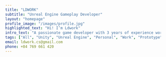 ```yaml
---
title: "LDWORK"
subtitle: "Unreal Engine Gameplay Developer"
layout: "homepage"
profile_image: "/images/profile.jpg"
highlighted_text: "Hi! I’m Ldwork"
intro_text: "A passionate game developer with 3 years of experience working with Unreal Engine. Skilled in fast prototyping, building scalable systems, debugging, profiling and optimization. Familiar with Unreal networking model and best practices."
tags: ["All", "Unity", "Unreal Engine", "Personal", "Work", "Prototype"]
email: ldwork.cs@gmail.com
phone: +84 769 661 420
---
```

<!-- projects:
  - name: "Fake Knight"
    image: "/images/projects/fake-knight/fake-knight.png"
    tags: ["Unity", "Personal"]
    content:
      - { 0: "Fake Knight is an exciting Unity project that features challenging levels and immersive gameplay." }
      - { 1: "/images/projects/fake-knight/level1.png" }
  - name: "Wukong Fan Made"
    image: "/images/projects/horizon.jpg"
    tags: ["Unreal Engine", "Personal"]
    content:
      - { 0: "Wukong Fan Made is an Unreal Engine project inspired by the legendary Monkey King." }
  - name: "Project No 1 - Topdown Shooter"
    image: "/images/projects/horizon.jpg"
    tags: ["Unreal Engine", "Personal"]
    content:
      - { 0: "A fast-paced top-down shooter with dynamic mechanics and engaging gameplay." }
  - name: "Project No 6 - Rougelike"
    image: "/images/projects/horizon.jpg"
    tags: ["Unreal Engine", "Personal"]
    content:
      - { 0: "A thrilling roguelike adventure featuring procedurally generated levels and unique challenges." }
  - name: "Deverse World"
    image: "/images/projects/horizon.jpg"
    tags: ["Unreal Engine", "Work"]
    content:
      - { 0: "Deverse World is a professional-grade project developed in Unreal Engine with stunning visuals." }
  - name: "Fast Pace Combat Prototype"
    image: "/images/projects/horizon.jpg"
    tags: ["Unreal Engine", "Personal", "Prototype"]
    content:
      - { 0: "A prototype focusing on fast-paced combat mechanics and fluid animations." } -->